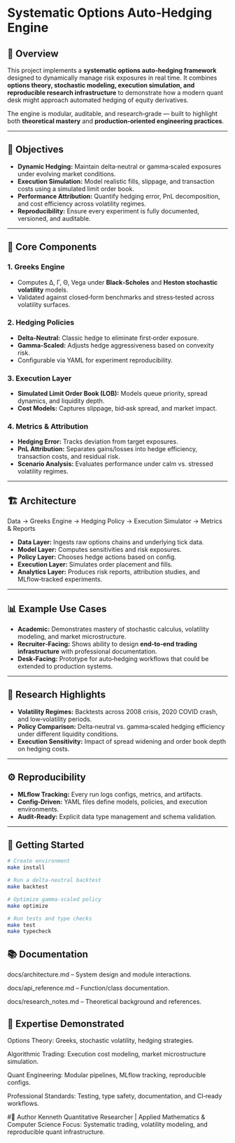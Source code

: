 # Systematic Options Auto‑Hedging Engine

## 📌 Overview
This project implements a **systematic options auto‑hedging framework** designed to dynamically manage risk exposures in real time. It combines **options theory, stochastic modeling, execution simulation, and reproducible research infrastructure** to demonstrate how a modern quant desk might approach automated hedging of equity derivatives.

The engine is modular, auditable, and research‑grade — built to highlight both **theoretical mastery** and **production‑oriented engineering practices**.

---

## 🎯 Objectives
- **Dynamic Hedging:** Maintain delta‑neutral or gamma‑scaled exposures under evolving market conditions.  
- **Execution Simulation:** Model realistic fills, slippage, and transaction costs using a simulated limit order book.  
- **Performance Attribution:** Quantify hedging error, PnL decomposition, and cost efficiency across volatility regimes.  
- **Reproducibility:** Ensure every experiment is fully documented, versioned, and auditable.  

---

## 🧩 Core Components
### 1. Greeks Engine
- Computes Δ, Γ, Θ, Vega under **Black‑Scholes** and **Heston stochastic volatility** models.  
- Validated against closed‑form benchmarks and stress‑tested across volatility surfaces.  

### 2. Hedging Policies
- **Delta‑Neutral:** Classic hedge to eliminate first‑order exposure.  
- **Gamma‑Scaled:** Adjusts hedge aggressiveness based on convexity risk.  
- Configurable via YAML for experiment reproducibility.  

### 3. Execution Layer
- **Simulated Limit Order Book (LOB):** Models queue priority, spread dynamics, and liquidity depth.  
- **Cost Models:** Captures slippage, bid‑ask spread, and market impact.  

### 4. Metrics & Attribution
- **Hedging Error:** Tracks deviation from target exposures.  
- **PnL Attribution:** Separates gains/losses into hedge efficiency, transaction costs, and residual risk.  
- **Scenario Analysis:** Evaluates performance under calm vs. stressed volatility regimes.  

---

## 🏗️ Architecture
Data → Greeks Engine → Hedging Policy → Execution Simulator → Metrics & Reports


- **Data Layer:** Ingests raw options chains and underlying tick data.  
- **Model Layer:** Computes sensitivities and risk exposures.  
- **Policy Layer:** Chooses hedge actions based on config.  
- **Execution Layer:** Simulates order placement and fills.  
- **Analytics Layer:** Produces risk reports, attribution studies, and MLflow‑tracked experiments.  

---

## 📊 Example Use Cases
- **Academic:** Demonstrates mastery of stochastic calculus, volatility modeling, and market microstructure.  
- **Recruiter‑Facing:** Shows ability to design **end‑to‑end trading infrastructure** with professional documentation.  
- **Desk‑Facing:** Prototype for auto‑hedging workflows that could be extended to production systems.  

---

## 🔬 Research Highlights
- **Volatility Regimes:** Backtests across 2008 crisis, 2020 COVID crash, and low‑volatility periods.  
- **Policy Comparison:** Delta‑neutral vs. gamma‑scaled hedging efficiency under different liquidity conditions.  
- **Execution Sensitivity:** Impact of spread widening and order book depth on hedging costs.  

---

## ⚙️ Reproducibility
- **MLflow Tracking:** Every run logs configs, metrics, and artifacts.  
- **Config‑Driven:** YAML files define models, policies, and execution environments.  
- **Audit‑Ready:** Explicit data type management and schema validation.  

---

## 🚀 Getting Started
```bash
# Create environment
make install

# Run a delta‑neutral backtest
make backtest

# Optimize gamma‑scaled policy
make optimize

# Run tests and type checks
make test
make typecheck
```

## 📚 Documentation
docs/architecture.md – System design and module interactions.

docs/api_reference.md – Function/class documentation.

docs/research_notes.md – Theoretical background and references.

## 🧠 Expertise Demonstrated
Options Theory: Greeks, stochastic volatility, hedging strategies.

Algorithmic Trading: Execution cost modeling, market microstructure simulation.

Quant Engineering: Modular pipelines, MLflow tracking, reproducible configs.

Professional Standards: Testing, type safety, documentation, and CI‑ready workflows.

#📌 Author
Kenneth Quantitative Researcher | Applied Mathematics & Computer Science 
Focus: Systematic trading, volatility modeling, and reproducible quant infrastructure.
